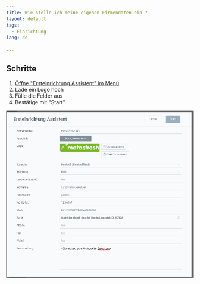 ```yaml
---
title: Wie stelle ich meine eigenen Firmendaten ein ?
layout: default
tags:
  - Einrichtung
lang: de

---
```


## Schritte

1. [Öffne "Ersteinrichtung Assistent" im Menü](Menu)
1. Lade ein Logo hoch
1. Fülle die Felder aus
1. Bestätige mit "Start"


![](assets/Ersteinrichtung-de26a.png)
